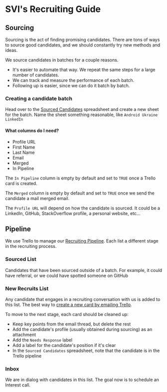 # SVI's Recruiting Guide

## Sourcing

Sourcing is the act of finding promising candidates. There are tons of ways to source good candidates, and we should constantly try new methods and ideas. 

We source candidates in batches for a couple reasons. 
* It's easier to automate that way. We repeat the same steps for a large number of candidates. 
* We can track and measure the performance of each batch. 
* Following up is easier, since we can do it batch by batch. 

### Creating a candidate batch

Head over to the [Sourced Candidates](https://docs.google.com/a/benigeri.com/spreadsheets/d/1-Chzj03l_-ZopV9jEdY7d0YCB947lpDGpL7UNzdu9Pw/edit#gid=502101021) spreadsheet and create a new sheet for the batch. Name the sheet something reasonable, like `Android Ukraine LinkedIn`

#### What columns do I need? 

* Profile URL
* First Name
* Last Name 
* Email
* Merged
* In Pipeline

The `In Pipeline` column is empty by default and set to `TRUE` once a Trello card is created. 

The `Merged` column is empty by default and set to `TRUE` once we send the candidate a mail merged email. 

The `Profile URL` will depend on how the candidate is sourced. It could be a LinkedIn, GitHub, StackOverflow profile, a personal website, etc... 

## Pipeline

We use Trello to manage our [Recruiting Pipeline](https://trello.com/b/ZNrbiz9x/svi-recruiting). Each list a different stage in the recruiting process. 

### Sourced List

Candidates that have been sourced outside of a batch. For example, it could have referral, or we could have spotted someone on GitHub

### New Recruits List

Any candidate that engages in a recruiting conversation with us is added to this list. The best way to [create a new card by emailing Trello](http://help.trello.com/article/809-creating-cards-by-email).

To move to the next stage, each card should be cleaned up: 
* Keep key points from the email thread, but delete the rest
* Add the candidate's profile (usually obtained during sourcing) as an attachment
* Add the `Needs Response` label
* Add a label for the candidate's position if it's clear
* In the `Sourced Candidates` spreadsheet, note that the candidate is in the Trello pipeline

### Inbox

We are in dialog with candidates in this list. The goal now is to schedule an Interest call. 
